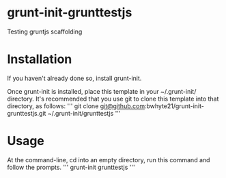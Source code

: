 grunt-init-grunttestjs
======================

Testing gruntjs scaffolding

Installation
======================
If you haven't already done so, install grunt-init.

Once grunt-init is installed, place this template in your ~/.grunt-init/ directory. It's recommended that you use git to clone this template into that directory, as follows:
'''
git clone git@github.com:bwhyte21/grunt-init-grunttestjs.git ~/.grunt-init/grunttestjs
'''

Usage
======================
At the command-line, cd into an empty directory, run this command and follow the prompts.
'''
grunt-init grunttestjs
'''
